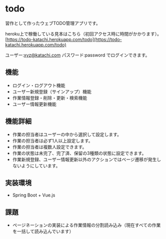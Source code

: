 # todo
習作として作ったウェブTODO管理アプリです。

heroku上で稼働している見本はこちら（初回アクセス時に時間がかかります）。
[https://todo-katachi.herokuapp.com/todo](https://todo-katachi.herokuapp.com/todo)

ユーザー:xyz@katachi.com
パスワード:password
でログインできます。

## 機能
* ログイン・ログアウト機能
* ユーザー新規登録（サインアップ）機能
* 作業情報登録・削除・更新・検索機能
* ユーザー情報更新機能

## 機能詳細
* 作業の担当者はユーザーの中から選択して設定します。
* 作業の担当者は必ず1人以上設定します。
* 作業の担当者は複数人設定できます。
* 作業の状態は未完了、完了済、保留の3種類の状態に設定できます。
* 作業新規登録、ユーザー情報更新以外のアクションではページ遷移が発生しないようにしています。

## 実装環境
* Spring Boot + Vue.js

## 課題
* ページネーションの実装による作業情報の分割読み込み（現在すべての作業を一括して読み込んでいます）